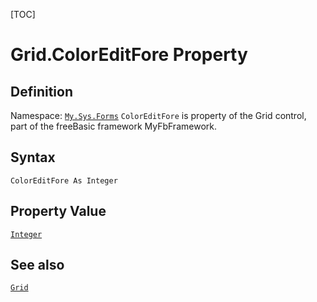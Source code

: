 [TOC]
# Grid.ColorEditFore Property

## Definition
Namespace: [`My.Sys.Forms`](My.Sys.Forms.md)
`ColorEditFore` is property of the Grid control, part of the freeBasic framework MyFbFramework.
## Syntax
```freeBasic
ColorEditFore As Integer
```
## Property Value
[`Integer`]("https://www.freebasic.net/wiki/KeyPgInteger")
## See also
[`Grid`](Grid.md)
